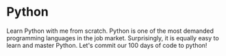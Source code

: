 # Python
Learn Python with me from scratch. Python is one of the most demanded programming languages in the job market. Surprisingly, it is equally easy to learn and master Python. Let's commit our 100 days of code to python!
